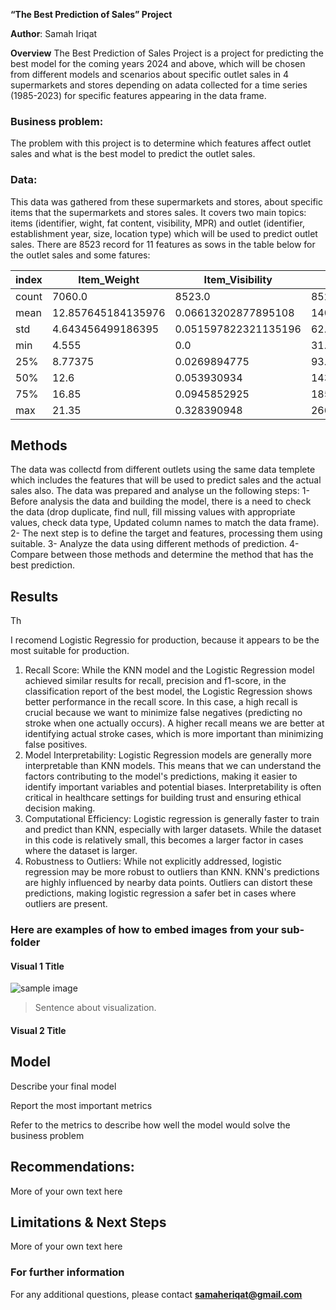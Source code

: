 **“The Best Prediction of Sales” Project**

**Author**: Samah Iriqat

**Overview**
The Best Prediction of Sales Project is a project for predicting the best model for the coming years 2024 and above, which will be chosen from different models and scenarios about specific outlet sales in 4 supermarkets and stores depending on adata collected for a time series (1985-2023) for specific features appearing in the data frame.

### Business problem:

The problem with this project is to determine which features affect outlet sales and what is the best model to predict the outlet sales.

### Data:
This data was gathered from these supermarkets and stores, about specific items that the supermarkets and stores sales. It covers two main topics: items (identifier, wight, fat content, visibility, MPR) and outlet (identifier, establishment year, size, location type) which will be used to predict outlet sales.
There are 8523 record for 11 features as sows in the table below for the outlet sales and some fatures:

|index|Item\_Weight|Item\_Visibility|Item\_MRP|Outlet\_Establishment\_Year|Item\_Outlet\_Sales|
|---|---|---|---|---|---|
|count|7060\.0|8523\.0|8523\.0|8523\.0|8523\.0|
|mean|12\.857645184135976|0\.06613202877895108|140\.9927819781767|1997\.8318667135984|2181\.288913575032|
|std|4\.643456499186395|0\.051597822321135196|62\.27506651219039|8\.371760408092706|1706\.499615733832|
|min|4\.555|0\.0|31\.29|1985\.0|33\.29|
|25%|8\.77375|0\.0269894775|93\.8265|1987\.0|834\.2474|
|50%|12\.6|0\.053930934|143\.0128|1999\.0|1794\.331|
|75%|16\.85|0\.0945852925|185\.6437|2004\.0|3101\.2964|
|max|21\.35|0\.328390948|266\.8884|2009\.0|13086\.9648|



## Methods
The data was collectd from different outlets using the same data templete which includes the features that will be used to predict sales and the actual sales also. The data was prepared and analyse un the following steps:
1-	Before analysis the data and building the model, there is a need to check the data (drop duplicate, find null, fill missing values with appropriate values, check data type, Updated column names to match the data frame).
2-	The next step is to define the target and features, processing them using suitable.
3-	Analyze the data using different methods of prediction.
4-	Compare between those methods and determine the method that has the best prediction.

## Results
Th 

	



I recomend Logistic Regressio for production, because it appears to be the most suitable for production.

1. Recall Score: While the KNN model and the Logistic Regression model achieved similar results for recall, precision and f1-score, in the classification report of the best model, the Logistic Regression shows better performance in the recall score. In this case, a high recall is crucial because we want to minimize false negatives (predicting no stroke when one actually occurs). A higher recall means we are better at identifying actual stroke cases, which is more important than minimizing false positives.
2. Model Interpretability: Logistic Regression models are generally more interpretable than KNN models. This means that we can understand the factors contributing to the model's predictions, making it easier to identify important variables and potential biases. Interpretability is often critical in healthcare settings for building trust and ensuring ethical decision making.
3. Computational Efficiency: Logistic regression is generally faster to train and predict than KNN, especially with larger datasets. While the dataset in this code is relatively small, this becomes a larger factor in cases where the dataset is larger.
4. Robustness to Outliers: While not explicitly addressed, logistic regression may be more robust to outliers than KNN. KNN's predictions are highly influenced by nearby data points. Outliers can distort these predictions, making logistic regression a safer bet in cases where outliers are present.

### Here are examples of how to embed images from your sub-folder


#### Visual 1 Title
![sample image](project1_sample_image.png)

> Sentence about visualization.

#### Visual 2 Title

## Model

Describe your final model

Report the most important metrics

Refer to the metrics to describe how well the model would solve the business problem

## Recommendations:

More of your own text here


## Limitations & Next Steps

More of your own text here


### For further information


For any additional questions, please contact **samaheriqat@gmail.com**
